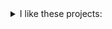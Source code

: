 <!--[![altfoxie's's github stats](https://github-readme-stats.vercel.app/api?username=altfoxie)](https://github.com/anuraghazra/github-readme-stats)--> <!--[![altfoxie's wakatime stats](https://github-readme-stats.vercel.app/api/wakatime?username=altfoxie)](https://github.com/anuraghazra/github-readme-stats)-->

<details> 
  <summary>I like these projects:</summary>
  
  - [Go](https://go.dev/) - The best programming language ever
  - [VS Code](https://code.visualstudio.com/) - The best editor ever
  - [Paw](https://paw.cloud/) - The most advanced API tool for Mac
  - [Insomnia](https://insomnia.rest/) - The API Design Platform and API Client
  - [Proxyman](https://proxyman.io/) - Modern Web Debugging Proxy for macOS, iOS, and Android
  - [Hidden Bar](https://github.com/dwarvesf/hidden/) - An ultra-light MacOS utility that helps hide menu bar icons
  - [stats](https://github.com/exelban/stats/) - macOS system monitor in your menu bar
  - [StackBlitz](https://stackblitz.com//) - The fastest, most secure dev environment on the planet
  - [micro](https://github.com/zyedidia/micro/) - A modern and intuitive terminal-based text editor
  - [btop++](https://github.com/aristocratos/btop/) - A monitor of resources
  - [bat](https://github.com/sharkdp/bat/) - A cat(1) clone with wings
  - [exa](https://github.com/ogham/exa/) - A modern replacement for ‘ls’
  - [Wails](https://wails.io/) - Build applications using Go + HTML + CSS + JS
  - [goutil](https://github.com/gookit/goutil/) - Helper Utils For The Go
  - [fiber](https://github.com/gofiber/fiber/) - Express inspired web framework written in Go
  - [iris](https://github.com/kataras/iris/) - The fastest HTTP/2 Go Web Framework
  - [echo](https://github.com/labstack/echo/) - High performance, minimalist Go web framework
  - [macaron](https://github.com/go-macaron/macaron/) - High productive and modular web framework in Go
  - [flamego](https://github.com/flamego/flamego/) - A fantastic modular Go web framework with a slim core but limitless extensibility
  - [beego](https://github.com/beego/beego/) - Open-source, high-performance web framework for the Go programming language
  - [gin](https://github.com/gin-gonic/gin/) - HTTP web framework written in Go (Golang). It features a Martini-like API with much better performance -- up to 40 times faster
  - [buffalo](https://github.com/gobuffalo/buffalo/) - Rapid Web Development w/ Go 
  - [zerolog](https://github.com/rs/zerolog/) - Zero Allocation JSON Logger
  - [slog](https://github.com/gookit/slog/) - Lightweight, configurable, extensible logging library written in Go
  - [pterm](https://github.com/pterm/pterm/) - PTerm is a modern Go module to beautify console output. Featuring charts, progressbars, tables, trees, and much more 🚀 It's completely configurable and 100% cross-platform compatible
  - [wails](https://github.com/wailsapp/wails/) - Create desktop apps using Go and Web Technologies
  - [qlovaseed](https://github.com/qlova/seed/) - A full-stack webapp development module for Go
  - [tauri](https://github.com/tauri-apps/tauri/) - Build smaller, faster, and more secure desktop applications with a web frontend
  - [lorca](https://github.com/zserge/lorca/) - Build cross-platform modern desktop apps in Go + HTML5
  - [chromely](https://github.com/chromelyapps/Chromely/) - Build Cross Platform HTML Desktop Apps on .NET using native GUI, HTML5, JavaScript, CSS, Owin, AspNetCore (MVC, RazorPages, Blazor)
  - [lux](https://github.com/iawia002/lux) - Fast and simple video download library and CLI tool written in Go
</details>
